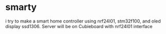 # smarty
i try to make a smart home controller using nrf24l01, stm32f100, and oled display ssd1306. Server will be on Cubieboard with nrf24l01 interface

